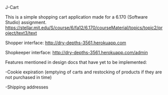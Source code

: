J-Cart

This is a simple shopping cart application made for a 6.170 (Software Studio) assignment.
https://stellar.mit.edu/S/course/6/fa12/6.170/courseMaterial/topics/topic2/project/text3/text

Shopper interface: http://dry-depths-3561.herokuapp.com 

Shopkeeper interface: http://dry-depths-3561.herokuapp.com/admin 

Features mentioned in design docs that have yet to be implemented:

-Cookie expiration (emptying of carts and restocking of products if they are not purchased in time)

-Shipping addresses